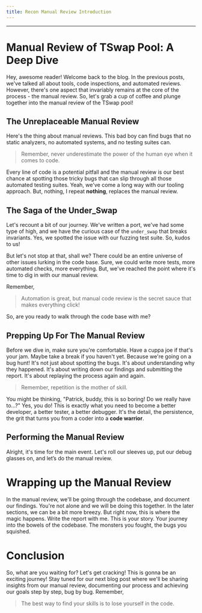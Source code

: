 ```yaml
---
title: Recon Manual Review Introduction
---
```




---

# Manual Review of TSwap Pool: A Deep Dive

Hey, awesome reader! Welcome back to the blog. In the previous posts, we've talked all about tools, code inspections, and automated reviews. However, there's one aspect that invariably remains at the core of the process - the manual review. So, let's grab a cup of coffee and plunge together into the manual review of the TSwap pool!

## The Unreplaceable Manual Review

Here's the thing about manual reviews. This bad boy can find bugs that no static analyzers, no automated systems, and no testing suites can.

> Remember, never underestimate the power of the human eye when it comes to code.

Every line of code is a potential pitfall and the manual review is our best chance at spotting those tricky bugs that can slip through all those automated testing suites. Yeah, we've come a long way with our tooling approach. But, nothing, I repeat **nothing**, replaces the manual review.

## The Saga of the Under_Swap

Let's recount a bit of our journey. We've written a port, we've had some type of high, and we have the curious case of the `under_swap` that breaks invariants. Yes, we spotted the issue with our fuzzing test suite. So, kudos to us!

But let's not stop at that, shall we? There could be an entire universe of other issues lurking in the code base. Sure, we could write more tests, more automated checks, more everything. But, we've reached the point where it's time to dig in with our manual review.

Remember,

> Automation is great, but manual code review is the secret sauce that makes everything click!

So, are you ready to walk through the code base with me?

## Prepping Up For The Manual Review

Before we dive in, make sure you're comfortable. Have a cuppa joe if that's your jam. Maybe take a break if you haven't yet. Because we're going on a bug hunt! It's not just about spotting the bugs. It's about understanding why they happened. It's about writing down our findings and submitting the report. It's about replaying the process again and again.

> Remember, repetition is the mother of skill.

You might be thinking, "Patrick, buddy, this is so boring! Do we really have to...?" Yes, you do! This is exactly what you need to become a better developer, a better tester, a better debugger. It's the detail, the persistence, the grit that turns you from a coder into a **code warrior**.

## Performing the Manual Review

Alright, it's time for the main event. Let's roll our sleeves up, put our debug glasses on, and let’s do the manual review.

# Wrapping up the Manual Review

In the manual review, we'll be going through the codebase, and document our findings. You're not alone and we will be doing this together. In the later sections, we can be a bit more breezy. But right now, this is where the magic happens. Write the report with me. This is your story. Your journey into the bowels of the codebase. The monsters you fought, the bugs you squished.

# Conclusion

So, what are you waiting for? Let's get cracking! This is gonna be an exciting journey! Stay tuned for our next blog post where we'll be sharing insights from our manual review, documenting our process and achieving our goals step by step, bug by bug. Remember,

> The best way to find your skills is to lose yourself in the code.
